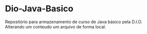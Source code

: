 # Dio-Java-Basico
Repositório para armazenamento de curso de Java básico pela D.I.O.
Alterando um conteudo um arquivo de forma local.
